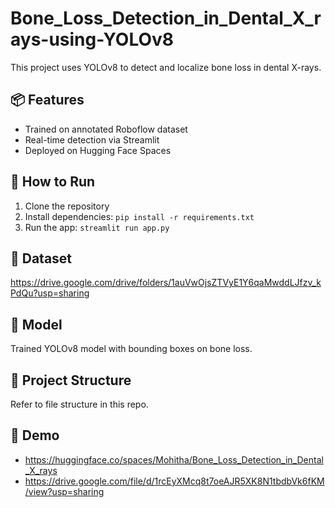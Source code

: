 # Bone_Loss_Detection_in_Dental_X_rays-using-YOLOv8

This project uses YOLOv8 to detect and localize bone loss in dental X-rays.

## 📦 Features
- Trained on annotated Roboflow dataset
- Real-time detection via Streamlit
- Deployed on Hugging Face Spaces

## 🚀 How to Run
1. Clone the repository
2. Install dependencies: `pip install -r requirements.txt`
3. Run the app: `streamlit run app.py`

## 📂 Dataset
https://drive.google.com/drive/folders/1auVwOjsZTVyE1Y6qaMwddLJfzv_kPdQu?usp=sharing

## 🤖 Model
Trained YOLOv8 model with bounding boxes on bone loss.

## 📁 Project Structure
Refer to file structure in this repo.

## 🔗 Demo
- https://huggingface.co/spaces/Mohitha/Bone_Loss_Detection_in_Dental_X_rays
- https://drive.google.com/file/d/1rcEyXMcq8t7oeAJR5XK8N1tbdbVk6fKM/view?usp=sharing


